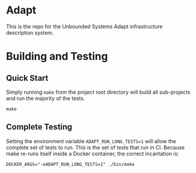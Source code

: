 # Adapt
This is the repo for the Unbounded Systems Adapt infrastructure description
system.

# Building and Testing
## Quick Start
Simply running `make` from the project root directory will build all sub-projects
and run the majority of the tests.
```
make
```

## Complete Testing
Setting the environment variable `ADAPT_RUN_LONG_TESTS=1` will allow the complete
set of tests to run. This is the set of tests that run in CI.
Because make re-runs itself inside a Docker container,
the correct incantation is:
```
DOCKER_ARGS="-eADAPT_RUN_LONG_TESTS=1" ./bin/make
